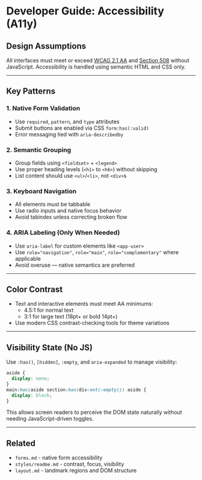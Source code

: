 # Developer Guide: Accessibility (A11y)

## Design Assumptions

All interfaces must meet or exceed
[WCAG 2.1 AA](https://www.w3.org/WAI/WCAG21/quickref/) and
[Section 508](https://www.section508.gov/) without JavaScript. Accessibility is
handled using semantic HTML and CSS only.

---

## Key Patterns

### 1. Native Form Validation

- Use `required`, `pattern`, and `type` attributes
- Submit buttons are enabled via CSS `form:has(:valid)`
- Error messaging tied with `aria-describedby`

### 2. Semantic Grouping

- Group fields using `<fieldset>` + `<legend>`
- Use proper heading levels (`<h1>` to `<h6>`) without skipping
- List content should use `<ul>`/`<li>`, not `<div>`s

### 3. Keyboard Navigation

- All elements must be tabbable
- Use radio inputs and native focus behavior
- Avoid tabindex unless correcting broken flow

### 4. ARIA Labeling (Only When Needed)

- Use `aria-label` for custom elements like `<app-user>`
- Use `role="navigation"`, `role="main"`, `role="complementary"` where
  applicable
- Avoid overuse — native semantics are preferred

---

## Color Contrast

- Text and interactive elements must meet AA minimums:
  - 4.5:1 for normal text
  - 3:1 for large text (18pt+ or bold 14pt+)
- Use modern CSS contrast-checking tools for theme variations

---

## Visibility State (No JS)

Use `:has()`, `[hidden]`, `:empty`, and `aria-expanded` to manage visibility:

```css
aside {
  display: none;
}
main:has(aside section:has(div:not(:empty))) aside {
  display: block;
}
```

This allows screen readers to perceive the DOM state naturally without needing
JavaScript-driven toggles.

---

## Related

- `forms.md` - native form accessibility
- `styles/readme.md` - contrast, focus, visibility
- `layout.md` - landmark regions and DOM structure

